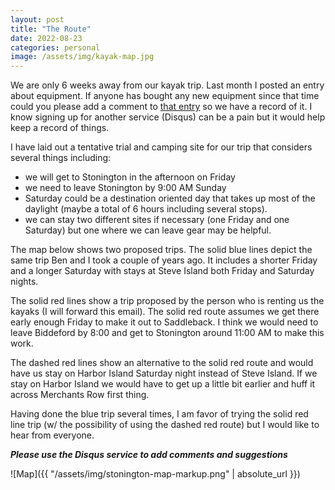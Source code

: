 ```yaml
---
layout: post
title: "The Route"
date: 2022-08-23
categories: personal
image: /assets/img/kayak-map.jpg
---
```

We are only 6 weeks away from our kayak trip. Last month I posted an entry about equipment. If anyone has bought any new equipment since that time could you please add a comment to [that entry](https://seanmyers.github.io/stonington/personal/2022/07/25/equipment.html) so we have a record of it. I know signing up for another service (Disqus) can be a pain but it would help keep a record of things.

I have laid out a tentative trial and camping site for our trip that considers several things including:
- we will get to Stonington in the afternoon on Friday
- we need to leave Stonington by 9:00 AM Sunday
- Saturday could be a destination oriented day that takes up most of the daylight (maybe a total of 6 hours including several stops).
- we can stay two different sites if necessary (one Friday and one Saturday) but one where we can leave gear may be helpful.

The map below shows two proposed trips. The solid blue lines depict the same trip Ben and I took a couple of years ago. It includes a shorter Friday and a longer Saturday with stays at Steve Island both Friday and Saturday nights.

The solid red lines show a trip proposed by the person who is renting us the kayaks (I will forward this email). The solid red route assumes we get there early enough Friday to make it out to Saddleback. I think we would need to leave Biddeford by 8:00 and get to Stonington around 11:00 AM to make this work.

The dashed red lines show an alternative to the solid red route and would have us stay on Harbor Island Saturday night instead of Steve Island. If we stay on Harbor Island we would have to get up a little bit earlier and huff it across Merchants Row first thing.

Having done the blue trip several times, I am favor of trying the solid red line trip (w/ the possibility of using the dashed red route) but I would like to hear from everyone.

_**Please use the Disqus service to add comments and suggestions**_

![Map]({{ "/assets/img/stonington-map-markup.png" | absolute_url }})
